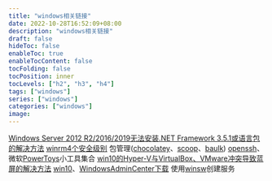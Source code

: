 ```yaml
---
title: "windows相关链接"
date: 2022-10-28T16:52:09+08:00
description: "windows相关链接"
draft: false
hideToc: false
enableToc: true
enableTocContent: false
tocFolding: false
tocPosition: inner
tocLevels: ["h2", "h3", "h4"]
tags: ["windows"]
series: ["windows"]
categories: ["windows"]
image:
---
```

[Windows Server 2012 R2/2016/2019无法安装.NET Framework 3.5.1或语言包的解决方法](https://help.aliyun.com/knowledge_detail/38203.html)
[winrm4个安全级别](https://www.cnblogs.com/piapia/p/11897713.html)
包管理([chocolatey](https://github.com/chocolatey/choco)、[scoop](https://github.com/lukesampson/scoop)、[baulk](https://gitee.com/ipvb/baulk))
[openssh](https://github.com/PowerShell/openssh-portable)、微软[PowerToys](https://github.com/microsoft/PowerToys)小工具集合
[win10的Hyper-V与VirtualBox、VMware冲突导致蓝屏的解决方法](https://blog.csdn.net/qwsamxy/article/details/50533007/)
[win10](https://www.nsaneforums.com/topic/312871-windows-10-digital-license-hwid-kms38™-generation)、[WindowsAdminCenter下载](https://aka.ms/WACDownload)
使用[winsw](https://github.com/kohsuke/winsw)创建服务
